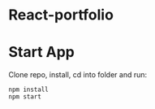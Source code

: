 # React-portfolio

# Start App
Clone repo, install, cd into folder and run:
```git
npm install
npm start
```
